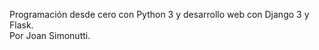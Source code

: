 Programación desde cero con Python 3 y desarrollo web con Django 3 y Flask. <br/>
Por Joan Simonutti.
